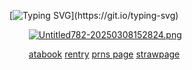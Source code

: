 [![Typing SVG](https://readme-typing-svg.demolab.com?font=IM+Fell+DW+Pica&weight=500&size=18&duration=1000&pause=1500&color=8599A0&center=true&width=435&lines=and+if+dreams+can+come+true%2C;what+does+that+say+about+nightmares%3F;i%E2%80%99ll+stay+awake+tonight.)](https://git.io/typing-svg)

⠀⠀⠀[![Untitled782-20250308152824.png](https://i.postimg.cc/44QXtGs1/Untitled782-20250308152824.png)](https://postimg.cc/bddXcKGG)

⠀⠀⠀[atabook](https://4saken.atabook.org) [rentry](https://rentry.co/babble) [prns page](https://en.pronouns.page/@velvian) [strawpage](https://doublefedora.straw.page/)
